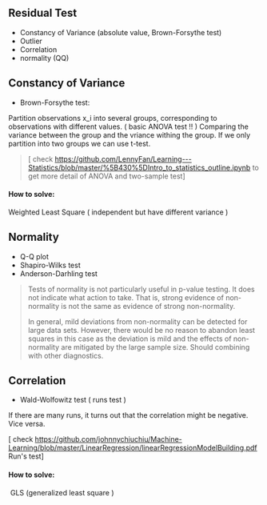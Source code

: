 ## Residual Test
- Constancy of Variance (absolute value, Brown-Forsythe test)
- Outlier 
- Correlation 
- normality (QQ)

## Constancy of Variance
- Brown-Forsythe test:

Partition observations x_i into several groups, corresponding to observations with different values. ( basic ANOVA test !! ) 
Comparing the variance between the group and the vriance withing the group. If we only partition into two groups we can use t-test. 

> [ check https://github.com/LennyFan/Learning---Statistics/blob/master/%5B430%5DIntro_to_statistics_outline.ipynb to get more detail of ANOVA and two-sample test]

#### How to solve:
Weighted Least Square ( independent but have different variance )


## Normality
- Q-Q plot
- Shapiro-Wilks test
- Anderson-Darhling test

> Tests of normality is not particularly useful in p-value testing. It does not indicate what action to take. That is, strong evidence of non-normality is not the same as evidence of strong non-normality.
>
>  In general, mild deviations from non-normality can be detected for large data sets. However, there would be no reason to abandon least squares in this case as the deviation is mild and the effects of non-normality are mitigated by the large sample size. Should combining with other diagnostics.


## Correlation
- Wald-Wolfowitz test ( runs test )

If there are many runs, it turns out that the correlation might be negative. Vice versa.


[ check https://github.com/johnnychiuchiu/Machine-Learning/blob/master/LinearRegression/linearRegressionModelBuilding.pdf Run's test]

#### How to solve:
  GLS (generalized least square )
